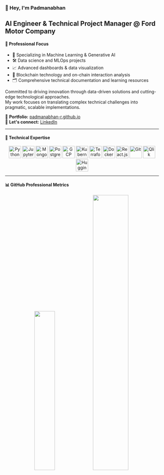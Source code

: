 ### 👋 Hey, I'm Padmanabhan

**AI Engineer & Technical Project Manager @ Ford Motor Company**  
---

#### 🧪 Professional Focus

- 🧠 Specializing in Machine Learning & Generative AI  
- 🛠️ Data science and MLOps projects  
- 📈 Advanced dashboards & data visualization  
- 🔗 Blockchain technology and on-chain interaction analysis  
- 🗂️ Comprehensive technical documentation and learning resources  

Committed to driving innovation through data-driven solutions and cutting-edge technological approaches.  
My work focuses on translating complex technical challenges into pragmatic, scalable implementations.

🎯 **Portfolio:** [padmanabhan-r.github.io](https://padmanabhan-r.github.io/)  
🤝 **Let's connect:** [LinkedIn](https://www.linkedin.com/in/padmanabhan-rajendrakumar/)  

---

#### 🧰 Technical Expertise  

<p align="center">
  <img src="https://cdn.jsdelivr.net/gh/devicons/devicon/icons/python/python-original.svg" width="40" alt="Python"/>
  <img src="https://cdn.jsdelivr.net/gh/devicons/devicon/icons/jupyter/jupyter-original.svg" width="40" alt="Jupyter"/>
  <img src="https://cdn.jsdelivr.net/gh/devicons/devicon/icons/mongodb/mongodb-original.svg" width="40" alt="MongoDB"/>
  <img src="https://cdn.jsdelivr.net/gh/devicons/devicon/icons/postgresql/postgresql-original.svg" width="40" alt="PostgreSQL"/>
  <img src="https://cdn.jsdelivr.net/gh/devicons/devicon/icons/googlecloud/googlecloud-original.svg" width="40" alt="GCP"/>
  <img src="https://cdn.jsdelivr.net/gh/devicons/devicon/icons/kubernetes/kubernetes-plain.svg" width="40" alt="Kubernetes"/>
  <img src="https://cdn.jsdelivr.net/gh/devicons/devicon/icons/terraform/terraform-original.svg" width="40" alt="Terraform"/>
  <img src="https://cdn.jsdelivr.net/gh/devicons/devicon/icons/docker/docker-original.svg" width="40" alt="Docker"/>
  <img src="https://cdn.jsdelivr.net/gh/devicons/devicon/icons/react/react-original.svg" width="40" alt="React.js"/>
  <img src="https://cdn.jsdelivr.net/gh/devicons/devicon/icons/git/git-original.svg" width="40" alt="Git"/>
  <img src="https://raw.githubusercontent.com/gilbarbara/logos/master/logos/qlik.svg" width="40" height="40" alt="Qlik"/>
  <img src="https://huggingface.co/front/assets/huggingface_logo-noborder.svg" width="40" alt="Hugging Face"/>
</p>

---

#### 📊 GitHub Professional Metrics  

<p align="center">
  <img src="https://github-readme-stats.vercel.app/api/top-langs/?username=padmanabhan-r&layout=compact&theme=radical" width="36.5%"/>
  <img src="https://github-readme-stats.vercel.app/api?username=padmanabhan-r&show_icons=true&theme=radical" width="48%" />
</p>
